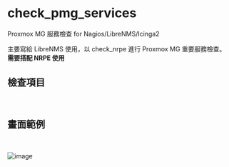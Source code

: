 # check_pmg_services
Proxmox MG 服務檢查 for Nagios/LibreNMS/Icinga2

主要寫給 LibreNMS 使用，以 check_nrpe 進行 Proxmox MG 重要服務檢查。  
**需要搭配 NRPE 使用**

## 檢查項目



   
&nbsp;&nbsp;
&nbsp;&nbsp;
   


      
## 畫面範例


&nbsp;&nbsp;


![image](https://raw.githubusercontent.com/jasoncheng7115/pve-cpatch/master/%E8%AA%AA%E6%98%8E%E5%9C%96/Login.png)
&nbsp;&nbsp;
&nbsp;&nbsp;
